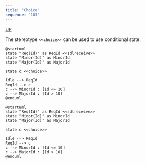 ```yaml
---
title: "Choice"
sequence: "103"
---
```


[UP](/plantuml/plantuml-index.html)

The stereotype `<<choice>>` can be used to use conditional state.

```text
@startuml
state "Req(Id)" as ReqId <<sdlreceive>>
state "Minor(Id)" as MinorId
state "Major(Id)" as MajorId
 
state c <<choice>>
 
Idle --> ReqId
ReqId --> c
c --> MinorId : [Id <= 10]
c --> MajorId : [Id > 10]
@enduml
```

```plantuml
@startuml
state "Req(Id)" as ReqId <<sdlreceive>>
state "Minor(Id)" as MinorId
state "Major(Id)" as MajorId
 
state c <<choice>>
 
Idle --> ReqId
ReqId --> c
c --> MinorId : [Id <= 10]
c --> MajorId : [Id > 10]
@enduml
```


